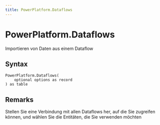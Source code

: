 ```yaml
---
title: PowerPlatform.Dataflows
---
```


# PowerPlatform.Dataflows


Importieren von Daten aus einem Dataflow


## Syntax

```powerquery
PowerPlatform.Dataflows(
    optional options as record
) as table
```


## Remarks

Stellen Sie eine Verbindung mit allen Dataflows her, auf die Sie zugreifen können, und wählen Sie die Entitäten, die Sie verwenden möchten


